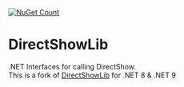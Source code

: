 [![NuGet Count](https://img.shields.io/nuget/dt/DirectShowLib.Standard.svg?style=flat-square)](https://www.nuget.org/packages/DirectShowLib.Standard/)  

# DirectShowLib
.NET Interfaces for calling DirectShow.  
This is a fork of [DirectShowLib](http://directshownet.sourceforge.net) for .NET 8 & .NET 9
